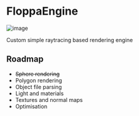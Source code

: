 # FloppaEngine
![image](https://user-images.githubusercontent.com/58127431/224782209-cdaa72a3-236e-4e3d-a093-58e056646020.png)

Custom simple raytracing based rendering engine

## Roadmap
* ~~Sphere rendering~~
* Polygon rendering
* Object file parsing
* Light and materials
* Textures and normal maps
* Optimisation
